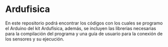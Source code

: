 # Ardufisica

En este repositorio podrá encontrar los códigos con los cuales se programo el Arduino del kit Ardufísica, además, se incluyen las librerias necesarias para la compilación del programa y una guía de usuario para la conexión de los sensores y su ejecución.
